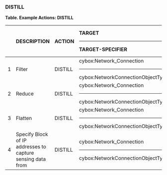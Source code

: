 ### DISTILL
**Table. Example Actions: DISTILL**

|  | DESCRIPTION | ACTION | TARGET<hr>TARGET-SPECIFIER | ACTUATOR<hr>ACTUATOR-SPECIFIER | MODIFIER | 
| :--- | :--- | :--- | :--- | :--- | :--- | 
| 1 | Filter | DISTILL | cybox:Network_Connection<hr>cybox:NetworkConnectionObjectType | network.sensor<hr> |  | 
| 2 | Reduce | DISTILL | cybox:Network_Connection<hr>cybox:NetworkConnectionObjectType | network.sensor<hr> |  | 
| 3 | Flatten | DISTILL | cybox:Network_Connection<hr>cybox:NetworkConnectionObjectType | network.sensor<hr> |  | 
| 4 | Specify Block of IP addresses to capture sensing data from | DISTILL | cybox:Network_Connection<hr>cybox:NetworkConnectionObjectType | network.sensor<hr> |  | 

